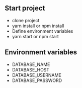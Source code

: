## Start project

- clone project 
- yarn install or npm install
- Define environment variables 
- yarn start or npm start

## Environment variables

- DATABASE_NAME
- DATABASE_HOST
- DATABASE_USERNAME
- DATABASE_PASSWORD

